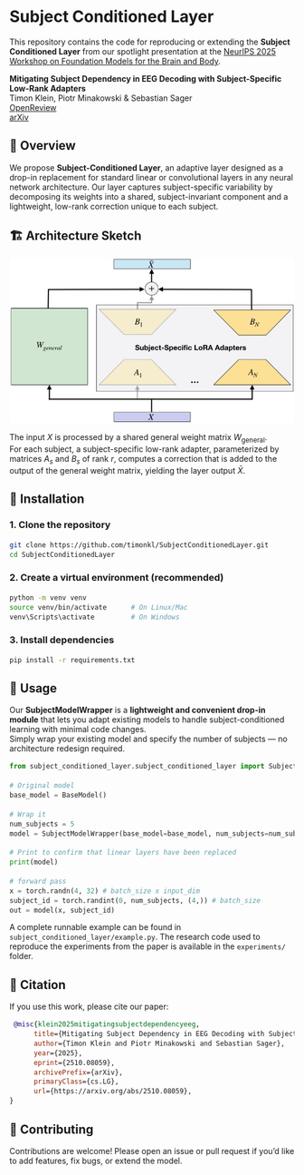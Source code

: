 # Subject Conditioned Layer

This repository contains the code for reproducing or extending the **Subject Conditioned Layer** from our spotlight presentation at the [NeurIPS 2025 Workshop on Foundation Models for the Brain and Body](https://brainbodyfm-workshop.github.io/#home).

**Mitigating Subject Dependency in EEG Decoding with Subject-Specific Low-Rank Adapters**
<br>
Timon Klein, Piotr Minakowski & Sebastian Sager
<br>
[OpenReview](https://openreview.net/forum?id=vDtsuVfBmG)
<br>
[arXiv](https://arxiv.org/abs/2510.08059)




## 🧠 Overview
We propose **Subject-Conditioned Layer**, an adaptive layer designed as a drop-in replacement
for standard linear or convolutional layers in any neural network architecture. Our
layer captures subject-specific variability by decomposing its weights into a shared,
subject-invariant component and a lightweight, low-rank correction unique to each
subject. 



## 🏗️ Architecture Sketch
![Architecture Sketch](sketch.jpeg)

The input $X$ is processed by a shared general weight matrix $W_{\text{general}}$.  
For each subject, a subject-specific low-rank adapter, parameterized by matrices $A_s$ and $B_s$ of rank $r$, computes a correction that is added to the output of the general weight matrix, yielding the layer output $\bar{X}$.


## 🚀 Installation



### 1. Clone the repository
```bash
git clone https://github.com/timonkl/SubjectConditionedLayer.git
cd SubjectConditionedLayer
```



### 2. Create a virtual environment (recommended)
```bash
python -m venv venv
source venv/bin/activate      # On Linux/Mac
venv\Scripts\activate         # On Windows
```



### 3. Install dependencies
```bash
pip install -r requirements.txt
```



## 🧩 Usage
Our **SubjectModelWrapper** is a **lightweight and convenient drop-in module** that lets you adapt existing models to handle subject-conditioned learning with minimal code changes.  
Simply wrap your existing model and specify the number of subjects — no architecture redesign required.

```python
from subject_conditioned_layer.subject_conditioned_layer import SubjectModelWrapper

# Original model
base_model = BaseModel()

# Wrap it
num_subjects = 5
model = SubjectModelWrapper(base_model=base_model, num_subjects=num_subjects)

# Print to confirm that linear layers have been replaced
print(model)

# forward pass
x = torch.randn(4, 32) # batch_size x input_dim
subject_id = torch.randint(0, num_subjects, (4,)) # batch_size
out = model(x, subject_id)
```
A complete runnable example can be found in `subject_conditioned_layer/example.py`.
The research code used to reproduce the experiments from the paper is available in the `experiments/` folder.


## 📄 Citation
If you use this work, please cite our paper:

```bibtex
 @misc{klein2025mitigatingsubjectdependencyeeg,
      title={Mitigating Subject Dependency in EEG Decoding with Subject-Specific Low-Rank Adapters}, 
      author={Timon Klein and Piotr Minakowski and Sebastian Sager},
      year={2025},
      eprint={2510.08059},
      archivePrefix={arXiv},
      primaryClass={cs.LG},
      url={https://arxiv.org/abs/2510.08059}, 
}
```



## 🤝 Contributing
Contributions are welcome!
Please open an issue or pull request if you’d like to add features, fix bugs, or extend the model.